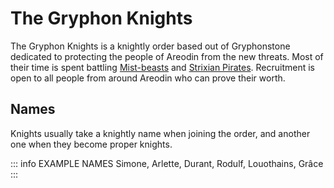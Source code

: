 # The Gryphon Knights

The Gryphon Knights is a knightly order based out of Gryphonstone dedicated to protecting the people of Areodin from the new threats. Most of their time is spent battling [Mist-beasts](./the_mist#mist-beasts) and [Strixian Pirates](./strix). Recruitment is open to all people from around Areodin who can prove their worth.

## Names

Knights usually take a knightly name when joining the order, and another one when they become proper knights.

::: info EXAMPLE NAMES
Simone, Arlette, Durant, Rodulf, Louothains, Grâce
:::
